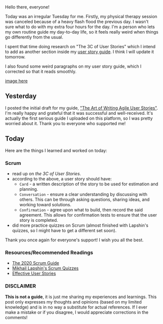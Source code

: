 Hello there, everyone!

Today was an irregular Tuesday for me. Firstly, my physical therapy session was canceled because of a heavy flash flood the previous day. I wasn't sure what to do with my extra four hours for the day. I'm a person who lets my own routine guide my day-to-day life, so it feels really weird when things go differently from the usual.

I spent that time doing research on "The 3C of User Stories" which I intend to add as another section inside my [user story guide](https://dev.to/rammina/the-art-of-writing-agile-user-stories-17o9). I think I will update it tomorrow.

I also found some weird paragraphs on my user story guide, which I corrected so that it reads smoothly.

[image here]()

## Yesterday

I posted the initial draft for my guide, ["The Art of Writing Agile User Stories"](https://dev.to/rammina/the-art-of-writing-agile-user-stories-17o9). I'm really happy and grateful that it was successful and well-received. It's actually the first serious guide I uploaded on this platform, so I was pretty worried about it. Thank you to everyone who supported me!

## Today

Here are the things I learned and worked on today:

### Scrum

- read up on _the 3C of User Stories_.
- according to the above, a user story should have:
  - `Card` - a written description of the story to be used for estimation and planning.
  - `Conversation` - ensure a clear understanding by discussing with others. This can be through asking questions, sharing ideas, and working toward solutions.
  - `Confirmation` - agree upon what to build, then record the said agreement. This allows for confirmation tests to ensure that the user story is completed.
- did more practice quizzes on Scrum (almost finished with Lapshin's quizzes, so I might have to get a different set soon).

Thank you once again for everyone's support! I wish you all the best.

### Resources/Recommended Readings

- [The 2020 Scrum Guide](https://scrumguides.org/scrum-guide.html)
- [Mikhail Lapshin's Scrum Quizzes](https://mlapshin.com/index.php/scrum-quizzes/)
- [Effective User Stories](https://www.visual-paradigm.com/scrum/3c-and-invest-guide/)

### DISCLAIMER

**This is not a guide**, it is just me sharing my experiences and learnings. This post only expresses my thoughts and opinions (based on my limited knowledge) and is in no way a substitute for actual references. If I ever make a mistake or if you disagree, I would appreciate corrections in the comments!
